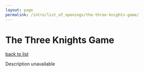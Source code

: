 ```yaml
---
layout: page
permalink: /intro/list_of_openings/the-three-knights-game/
---
```


# The Three Knights Game

[back to list](..)

Description unavailable
